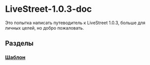 # LiveStreet-1.0.3-doc
Это попытка написать путеводитель к LiveStreet 1.0.3, больше для личных целей, но добро пожаловать.

## Разделы
### [Шаблон](template/README.md)
